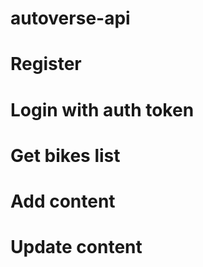 # autoverse-api
# Register
# Login with auth token
# Get bikes list 
# Add content
# Update content
